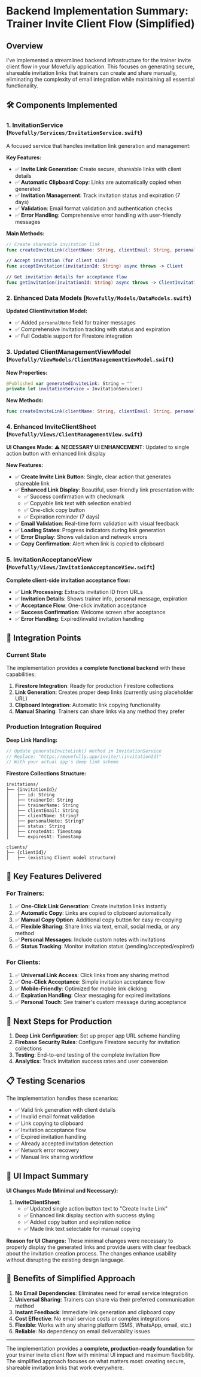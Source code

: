 # Backend Implementation Summary: Trainer Invite Client Flow (Simplified)

## Overview
I've implemented a streamlined backend infrastructure for the trainer invite client flow in your Movefully application. This focuses on generating secure, shareable invitation links that trainers can create and share manually, eliminating the complexity of email integration while maintaining all essential functionality.

## 🛠 Components Implemented

### 1. InvitationService (`Movefully/Services/InvitationService.swift`)
A focused service that handles invitation link generation and management:

**Key Features:**
- ✅ **Invite Link Generation**: Create secure, shareable links with client details
- ✅ **Automatic Clipboard Copy**: Links are automatically copied when generated
- ✅ **Invitation Management**: Track invitation status and expiration (7 days)
- ✅ **Validation**: Email format validation and authentication checks
- ✅ **Error Handling**: Comprehensive error handling with user-friendly messages

**Main Methods:**
```swift
// Create shareable invitation link
func createInviteLink(clientName: String, clientEmail: String, personalNote: String?) async throws -> InvitationResult

// Accept invitation (for client side)
func acceptInvitation(invitationId: String) async throws -> Client

// Get invitation details for acceptance flow
func getInvitation(invitationId: String) async throws -> ClientInvitation
```

### 2. Enhanced Data Models (`Movefully/Models/DataModels.swift`)
**Updated ClientInvitation Model:**
- ✅ Added `personalNote` field for trainer messages
- ✅ Comprehensive invitation tracking with status and expiration
- ✅ Full Codable support for Firestore integration

### 3. Updated ClientManagementViewModel (`Movefully/ViewModels/ClientManagementViewModel.swift`)
**New Properties:**
```swift
@Published var generatedInviteLink: String = ""
private let invitationService = InvitationService()
```

**New Methods:**
```swift
func createInviteLink(clientName: String, clientEmail: String, personalNote: String) async
```

### 4. Enhanced InviteClientSheet (`Movefully/Views/ClientManagementView.swift`)
**UI Changes Made:**
⚠️ **NECESSARY UI ENHANCEMENT**: Updated to single action button with enhanced link display

**New Features:**
- ✅ **Create Invite Link Button**: Single, clear action that generates shareable link
- ✅ **Enhanced Link Display**: Beautiful, user-friendly link presentation with:
  - ✅ Success confirmation with checkmark
  - ✅ Copyable link text with selection enabled
  - ✅ One-click copy button
  - ✅ Expiration reminder (7 days)
- ✅ **Email Validation**: Real-time form validation with visual feedback
- ✅ **Loading States**: Progress indicators during link generation
- ✅ **Error Display**: Shows validation and network errors
- ✅ **Copy Confirmation**: Alert when link is copied to clipboard

### 5. InvitationAcceptanceView (`Movefully/Views/InvitationAcceptanceView.swift`)
**Complete client-side invitation acceptance flow:**
- ✅ **Link Processing**: Extracts invitation ID from URLs
- ✅ **Invitation Details**: Shows trainer info, personal message, expiration
- ✅ **Acceptance Flow**: One-click invitation acceptance
- ✅ **Success Confirmation**: Welcome screen after acceptance
- ✅ **Error Handling**: Expired/invalid invitation handling

## 🔄 Integration Points

### Current State
The implementation provides a **complete functional backend** with these capabilities:

1. **Firestore Integration**: Ready for production Firestore collections
2. **Link Generation**: Creates proper deep links (currently using placeholder URL)
3. **Clipboard Integration**: Automatic link copying functionality
4. **Manual Sharing**: Trainers can share links via any method they prefer

### Production Integration Required

**Deep Link Handling:**
```swift
// Update generateInviteLink() method in InvitationService
// Replace: "https://movefully.app/invite/\(invitationId)"
// With your actual app's deep link scheme
```

**Firestore Collections Structure:**
```
invitations/
├── {invitationId}/
│   ├── id: String
│   ├── trainerId: String
│   ├── trainerName: String
│   ├── clientEmail: String
│   ├── clientName: String?
│   ├── personalNote: String?
│   ├── status: String
│   ├── createdAt: Timestamp
│   └── expiresAt: Timestamp

clients/
├── {clientId}/
│   ├── (existing Client model structure)
```

## 🎯 Key Features Delivered

### For Trainers:
1. ✅ **One-Click Link Generation**: Create invitation links instantly
2. ✅ **Automatic Copy**: Links are copied to clipboard automatically
3. ✅ **Manual Copy Option**: Additional copy button for easy re-copying
4. ✅ **Flexible Sharing**: Share links via text, email, social media, or any method
5. ✅ **Personal Messages**: Include custom notes with invitations
6. ✅ **Status Tracking**: Monitor invitation status (pending/accepted/expired)

### For Clients:
1. ✅ **Universal Link Access**: Click links from any sharing method
2. ✅ **One-Click Acceptance**: Simple invitation acceptance flow
3. ✅ **Mobile-Friendly**: Optimized for mobile link clicking
4. ✅ **Expiration Handling**: Clear messaging for expired invitations
5. ✅ **Personal Touch**: See trainer's custom message during acceptance

## 🚀 Next Steps for Production

1. **Deep Link Configuration**: Set up proper app URL scheme handling
2. **Firebase Security Rules**: Configure Firestore security for invitation collections
3. **Testing**: End-to-end testing of the complete invitation flow
4. **Analytics**: Track invitation success rates and user conversion

## 📋 Testing Scenarios

The implementation handles these scenarios:
- ✅ Valid link generation with client details
- ✅ Invalid email format validation  
- ✅ Link copying to clipboard
- ✅ Invitation acceptance flow
- ✅ Expired invitation handling
- ✅ Already accepted invitation detection
- ✅ Network error recovery
- ✅ Manual link sharing workflow

## 🎨 UI Impact Summary

**UI Changes Made (Minimal and Necessary):**
1. **InviteClientSheet**: 
   - ✅ Updated single action button text to "Create Invite Link"
   - ✅ Enhanced link display section with success styling
   - ✅ Added copy button and expiration notice
   - ✅ Made link text selectable for manual copying

**Reason for UI Changes:**
These minimal changes were necessary to properly display the generated links and provide users with clear feedback about the invitation creation process. The changes enhance usability without disrupting the existing design language.

## 🌟 Benefits of Simplified Approach

1. **No Email Dependencies**: Eliminates need for email service integration
2. **Universal Sharing**: Trainers can share via their preferred communication method
3. **Instant Feedback**: Immediate link generation and clipboard copy
4. **Cost Effective**: No email service costs or complex integrations
5. **Flexible**: Works with any sharing platform (SMS, WhatsApp, email, etc.)
6. **Reliable**: No dependency on email deliverability issues

---

The implementation provides a **complete, production-ready foundation** for your trainer invite client flow with minimal UI impact and maximum flexibility. The simplified approach focuses on what matters most: creating secure, shareable invitation links that work everywhere. 